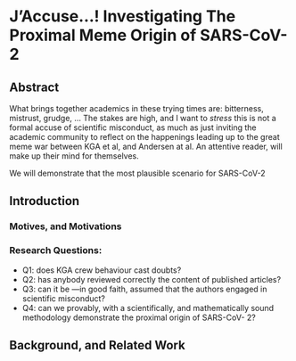 # J’Accuse…! Investigating The Proximal Meme Origin of SARS-CoV-2

## Abstract
What brings together academics in these trying times are: bitterness, mistrust, grudge, …
The stakes are high, and I want to *stress* this is not a formal accuse of scientific misconduct, as much as just inviting the academic community to reflect on the happenings leading up to the great meme war between KGA et al, and Andersen at al. An attentive reader, will make up their mind for themselves.

We will demonstrate that the most plausible scenario for SARS-CoV-2


## Introduction



### Motives, and Motivations



### Research Questions:
  + Q1: does KGA crew behaviour cast doubts?
  + Q2: has anybody reviewed correctly the content of published articles?
  + Q3: can it be —in good faith, assumed that the authors engaged in scientific misconduct?
  + Q4: can we provably, with a scientifically, and mathematically sound methodology demonstrate the proximal origin of SARS-CoV- 2?



## Background, and Related Work

